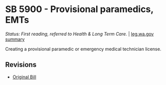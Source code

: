 # SB 5900 - Provisional paramedics, EMTs
*Status: First reading, referred to Health & Long Term Care.* | [leg.wa.gov summary](https://app.leg.wa.gov/billsummary?BillNumber=5900&Year=2021)

Creating a provisional paramedic or emergency medical technician license.

## Revisions
* [Original Bill](1/)